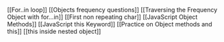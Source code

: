 [[For..in loop]]
[[Objects frequency questions]]
[[Traversing the Frequency Object with for...in]]
[[First non repeating char]]
[[JavaScript Object Methods]]
[[JavaScript this Keyword]]
[[Practice on Object methods and this]]
[[this inside nested object]]